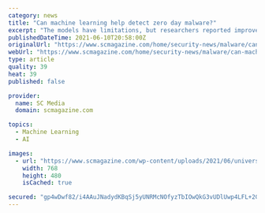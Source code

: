 ```yaml
---
category: news
title: "Can machine learning help detect zero day malware?"
excerpt: "The models have limitations, but researchers reported improvements in detection across a wide range of malware families."
publishedDateTime: 2021-06-10T20:58:00Z
originalUrl: "https://www.scmagazine.com/home/security-news/malware/can-machine-learning-help-detect-zero-day-malware/"
webUrl: "https://www.scmagazine.com/home/security-news/malware/can-machine-learning-help-detect-zero-day-malware/"
type: article
quality: 39
heat: 39
published: false

provider:
  name: SC Media
  domain: scmagazine.com

topics:
  - Machine Learning
  - AI

images:
  - url: "https://www.scmagazine.com/wp-content/uploads/2021/06/university-college.jpeg"
    width: 768
    height: 480
    isCached: true

secured: "gp4wDwf82/i4AAuJNadydKBqSj5yUNRMcNOfyzTbIOwQkG3vUDlUwp4LFL+2G0AKwExbEuKjTyYH+K9kW+6aoeFaddYRgM/UiUYe4Eww8QvcKvr9uzT9JI2oS2O9+j9Drs7XX7bhcnRw7Vvk/SGr7Yzi/FU5odJTd/BBGPPzFoXPNd3ZmRrDFqlwE7PlK9U8fZT8ON+/a6GafiCbO7F9aLG2FTH14yJ2EzfB/cKikk0DeL/FsqeZeR4ob4Y8hfFFkoGq1n/HqDmgY8HwBwU2UM8TTzKwPAc4Emw2y5AdmtUIzJs7zvcvMgnR7c4HrvjWHVLlwFyx3gkTge2G39PAEcOPypu0ePCVwOpM4EmAdGA=;UUVjuNa1BIyQYaKDM08xcg=="
---
```


